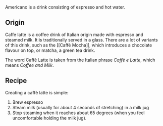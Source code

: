 Americano is a drink consisting of espresso and hot water.
## Origin
Caffe latte is a coffee drink of Italian origin made with espresso and steamed milk. It is traditionally served in a glass. There are a lot of variants of this drink, such as the [[Caffè Mocha]], which introduces a chocolate flavour on top, or matcha, a green tea drink. 

The word Caffè Latte is taken from the Italian phrase *Caffè e Latte*, which means *Coffee and Milk*. 
## Recipe
Creating a caffè latte is simple:
1. Brew espresso
2. Steam milk (usually for about 4 seconds of stretching) in a milk jug
3. Stop steaming when it reaches about 65 degrees (when you feel uncomfortable holding the milk jug). 